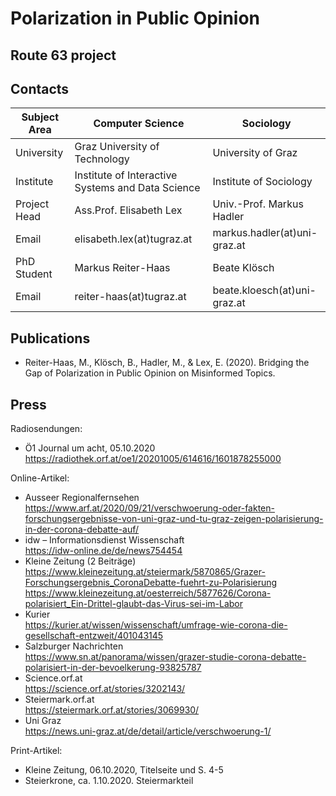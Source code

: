 # Polarization in Public Opinion
## Route 63 project

## Contacts

| Subject Area | **Computer Science** | **Sociology**|
|--|--|--|
| University | Graz University of Technology | University of Graz |
| Institute | Institute of Interactive Systems and Data Science | Institute of Sociology |
| Project Head | Ass.Prof. Elisabeth Lex | Univ.-Prof. Markus Hadler |
| Email | elisabeth.lex(at)tugraz.at | markus.hadler(at)uni-graz.at |
| PhD Student | Markus Reiter-Haas | Beate Klösch |
| Email | reiter-haas(at)tugraz.at | beate.kloesch(at)uni-graz.at |

## Publications

- Reiter-Haas, M., Klösch, B., Hadler, M., & Lex, E. (2020). Bridging the Gap of Polarization in Public Opinion on Misinformed Topics.

## Press

Radiosendungen:
-	Ö1 Journal um acht, 05.10.2020  
https://radiothek.orf.at/oe1/20201005/614616/1601878255000

Online-Artikel:
-	Ausseer Regionalfernsehen  
https://www.arf.at/2020/09/21/verschwoerung-oder-fakten-forschungsergebnisse-von-uni-graz-und-tu-graz-zeigen-polarisierung-in-der-corona-debatte-auf/
-	idw – Informationsdienst Wissenschaft  
https://idw-online.de/de/news754454
-	Kleine Zeitung (2 Beiträge)  
https://www.kleinezeitung.at/steiermark/5870865/Grazer-Forschungsergebnis_CoronaDebatte-fuehrt-zu-Polarisierung  
https://www.kleinezeitung.at/oesterreich/5877626/Corona-polarisiert_Ein-Drittel-glaubt-das-Virus-sei-im-Labor
-	Kurier  
https://kurier.at/wissen/wissenschaft/umfrage-wie-corona-die-gesellschaft-entzweit/401043145
-	Salzburger Nachrichten  
https://www.sn.at/panorama/wissen/grazer-studie-corona-debatte-polarisiert-in-der-bevoelkerung-93825787
-	Science.orf.at  
https://science.orf.at/stories/3202143/
-	Steiermark.orf.at  
https://steiermark.orf.at/stories/3069930/
-	Uni Graz  
https://news.uni-graz.at/de/detail/article/verschwoerung-1/

Print-Artikel:
-	Kleine Zeitung, 06.10.2020, Titelseite und S. 4-5
-	Steierkrone, ca. 1.10.2020. Steiermarkteil
